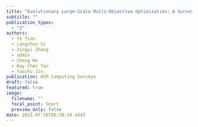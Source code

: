 ```yaml
---
title: "Evolutionary Large-Scale Multi-Objective Optimization: A Survey"
subtitle: ""
publication_types:
  - "2"
authors:
  - Ye Tian
  - Langchun Si
  - Xingyi Zhang
  - admin
  - Cheng He
  - Kay Chen Tan
  - Yaochu Jin.
publication: ACM Computing Surveys
draft: false
featured: true
image:
  filename: ""
  focal_point: Smart
  preview_only: false
date: 2021-07-26T06:39:34.444Z
---
```

